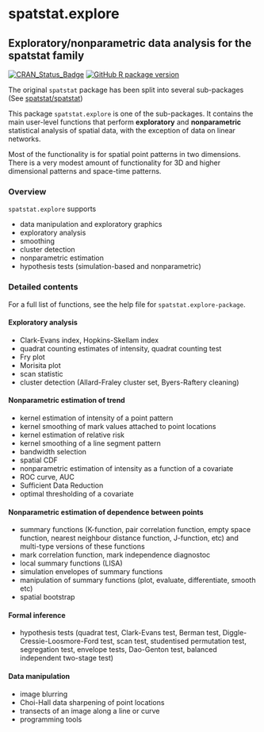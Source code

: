 # spatstat.explore

## Exploratory/nonparametric data analysis for the spatstat family

[![CRAN_Status_Badge](https://www.r-pkg.org/badges/version/spatstat.explore)](https://CRAN.R-project.org/package=spatstat.explore) 
[![GitHub R package version](https://img.shields.io/github/r-package/v/spatstat/spatstat.explore)](https://github.com/spatstat/spatstat.explore)

The original `spatstat` package has been split into
several sub-packages (See [spatstat/spatstat](https://github.com/spatstat/spatstat))

This package `spatstat.explore` is one of the
sub-packages. It contains the main user-level functions that perform
**exploratory** and **nonparametric** statistical analysis of spatial data,
with the exception of data on linear networks.

Most of the functionality is for spatial point patterns in two dimensions.
There is a very modest amount of functionality for 3D and higher dimensional patterns
and space-time patterns.

### Overview 

`spatstat.explore` supports

- data manipulation and exploratory graphics
- exploratory analysis 
- smoothing
- cluster detection
- nonparametric estimation 
- hypothesis tests (simulation-based and nonparametric)

### Detailed contents

For a full list of functions, see the help file for `spatstat.explore-package`.

#### Exploratory analysis 

- Clark-Evans index, Hopkins-Skellam index
- quadrat counting estimates of intensity, quadrat counting test
- Fry plot
- Morisita plot
- scan statistic
- cluster detection (Allard-Fraley cluster set, Byers-Raftery cleaning)

#### Nonparametric estimation of trend

- kernel estimation of intensity of a point pattern
- kernel smoothing of mark values attached to point locations
- kernel estimation of relative risk
- kernel smoothing of a line segment pattern
- bandwidth selection
- spatial CDF 
- nonparametric estimation of intensity as a function of a covariate
- ROC curve, AUC
- Sufficient Data Reduction
- optimal thresholding of a covariate

#### Nonparametric estimation of dependence between points

- summary functions (K-function, pair correlation function,
empty space function, nearest neighbour distance function, J-function, etc)
and multi-type versions of these functions
- mark correlation function, mark independence diagnostoc
- local summary functions (LISA)
- simulation envelopes of summary functions
- manipulation of summary functions (plot, evaluate, differentiate, smooth etc)
- spatial bootstrap


#### Formal inference

- hypothesis tests (quadrat test, Clark-Evans test, Berman test, Diggle-Cressie-Loosmore-Ford test, scan test, studentised permutation test, segregation test, envelope tests, Dao-Genton test, balanced independent two-stage test)

#### Data manipulation

- image blurring
- Choi-Hall data sharpening of point locations
- transects of an image along a line or curve
- programming tools

